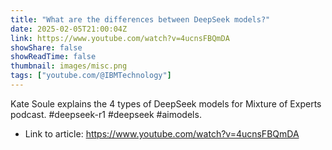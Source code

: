 ```yaml
---
title: "What are the differences between DeepSeek models?"
date: 2025-02-05T21:00:04Z
link: https://www.youtube.com/watch?v=4ucnsFBQmDA
showShare: false
showReadTime: false
thumbnail: images/misc.png
tags: ["youtube.com/@IBMTechnology"]
---
```

Kate Soule explains the 4 types of DeepSeek models for Mixture of Experts podcast. #deepseek-r1 #deepseek #aimodels.

- Link to article: https://www.youtube.com/watch?v=4ucnsFBQmDA